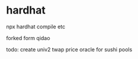 # hardhat

npx hardhat compile etc

forked form qidao

todo: create univ2 twap price oracle for sushi pools
